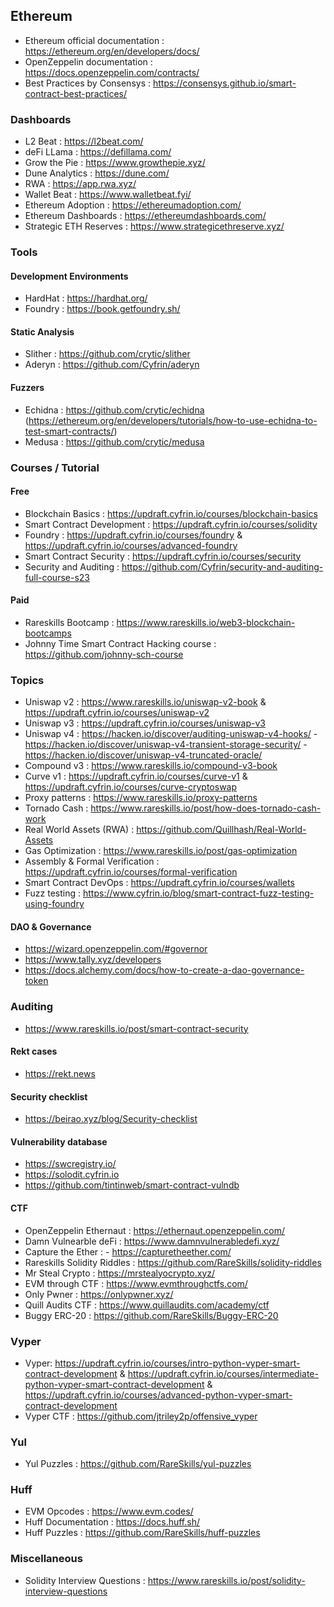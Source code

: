 ## Ethereum
- Ethereum official documentation : https://ethereum.org/en/developers/docs/
- OpenZeppelin documentation : https://docs.openzeppelin.com/contracts/
- Best Practices by Consensys : https://consensys.github.io/smart-contract-best-practices/

### Dashboards
- L2 Beat : https://l2beat.com/
- deFi LLama : https://defillama.com/
- Grow the Pie : https://www.growthepie.xyz/
- Dune Analytics : https://dune.com/
- RWA : https://app.rwa.xyz/
- Wallet Beat : https://www.walletbeat.fyi/
- Ethereum Adoption : https://ethereumadoption.com/
- Ethereum Dashboards : https://ethereumdashboards.com/
- Strategic ETH Reserves : https://www.strategicethreserve.xyz/


### Tools
#### Development Environments
- HardHat : https://hardhat.org/
- Foundry : https://book.getfoundry.sh/
#### Static Analysis
- Slither : https://github.com/crytic/slither
- Aderyn : https://github.com/Cyfrin/aderyn
#### Fuzzers
- Echidna : https://github.com/crytic/echidna (https://ethereum.org/en/developers/tutorials/how-to-use-echidna-to-test-smart-contracts/)
- Medusa : https://github.com/crytic/medusa

### Courses / Tutorial
#### Free
- Blockchain Basics : https://updraft.cyfrin.io/courses/blockchain-basics
- Smart Contract Development : https://updraft.cyfrin.io/courses/solidity
- Foundry : https://updraft.cyfrin.io/courses/foundry & https://updraft.cyfrin.io/courses/advanced-foundry
- Smart Contract Security : https://updraft.cyfrin.io/courses/security
- Security and Auditing : https://github.com/Cyfrin/security-and-auditing-full-course-s23

#### Paid
- Rareskills Bootcamp : https://www.rareskills.io/web3-blockchain-bootcamps
- Johnny Time Smart Contract Hacking course : https://github.com/johnny-sch-course

### Topics
- Uniswap v2 : https://www.rareskills.io/uniswap-v2-book & https://updraft.cyfrin.io/courses/uniswap-v2
- Uniswap v3 : https://updraft.cyfrin.io/courses/uniswap-v3
- Uniswap v4 : https://hacken.io/discover/auditing-uniswap-v4-hooks/ - https://hacken.io/discover/uniswap-v4-transient-storage-security/ - https://hacken.io/discover/uniswap-v4-truncated-oracle/
- Compound v3 : https://www.rareskills.io/compound-v3-book
- Curve v1 : https://updraft.cyfrin.io/courses/curve-v1 & https://updraft.cyfrin.io/courses/curve-cryptoswap
- Proxy patterns : https://www.rareskills.io/proxy-patterns
- Tornado Cash : https://www.rareskills.io/post/how-does-tornado-cash-work
- Real World Assets (RWA) : https://github.com/Quillhash/Real-World-Assets
- Gas Optimization : https://www.rareskills.io/post/gas-optimization
- Assembly & Formal Verification : https://updraft.cyfrin.io/courses/formal-verification
- Smart Contract DevOps : https://updraft.cyfrin.io/courses/wallets
- Fuzz testing : https://www.cyfrin.io/blog/smart-contract-fuzz-testing-using-foundry
#### DAO & Governance
- https://wizard.openzeppelin.com/#governor
- https://www.tally.xyz/developers
- https://docs.alchemy.com/docs/how-to-create-a-dao-governance-token

### Auditing
- https://www.rareskills.io/post/smart-contract-security
#### Rekt cases
- https://rekt.news
#### Security checklist
- https://beirao.xyz/blog/Security-checklist
#### Vulnerability database
- https://swcregistry.io/
- https://solodit.cyfrin.io
- https://github.com/tintinweb/smart-contract-vulndb
#### CTF
- OpenZeppelin Ethernaut : https://ethernaut.openzeppelin.com/
- Damn Vulnearble deFi : https://www.damnvulnerabledefi.xyz/
- Capture the Ether : - https://capturetheether.com/
- Rareskills Solidity Riddles : https://github.com/RareSkills/solidity-riddles
- Mr Steal Crypto : https://mrstealyocrypto.xyz/
- EVM through CTF : https://www.evmthroughctfs.com/
- Only Pwner : https://onlypwner.xyz/
- Quill Audits CTF : https://www.quillaudits.com/academy/ctf
- Buggy ERC-20 : https://github.com/RareSkills/Buggy-ERC-20

### Vyper
- Vyper: https://updraft.cyfrin.io/courses/intro-python-vyper-smart-contract-development & https://updraft.cyfrin.io/courses/intermediate-python-vyper-smart-contract-development & https://updraft.cyfrin.io/courses/advanced-python-vyper-smart-contract-development
- Vyper CTF : https://github.com/jtriley2p/offensive_vyper

### Yul
- Yul Puzzles : https://github.com/RareSkills/yul-puzzles

### Huff
- EVM Opcodes : https://www.evm.codes/
- Huff Documentation : https://docs.huff.sh/
- Huff Puzzles : https://github.com/RareSkills/huff-puzzles

### Miscellaneous
- Solidity Interview Questions : https://www.rareskills.io/post/solidity-interview-questions
